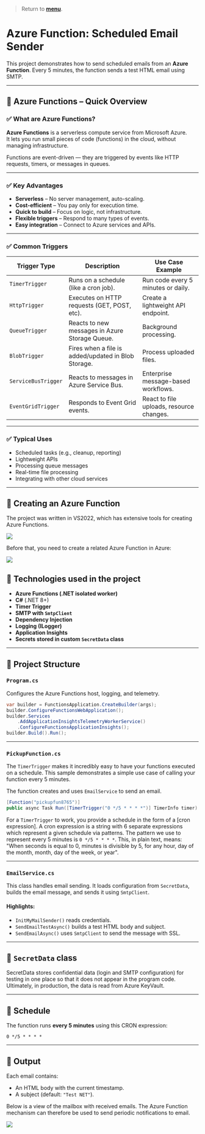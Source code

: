 > Return to <a href="https://github.com/janluksoft/Contents#idAzure"><b>menu</b></a>.

# Azure Function: Scheduled Email Sender

This project demonstrates how to send scheduled emails from an **Azure Function**. Every 5 minutes, the function sends a test HTML email using SMTP.

---

## 📘 Azure Functions – Quick Overview

### ✅ What are Azure Functions?

**Azure Functions** is a serverless compute service from Microsoft Azure.  
It lets you run small pieces of code (functions) in the cloud, without managing infrastructure.

Functions are event-driven — they are triggered by events like HTTP requests, timers, or messages in queues.

---

### ✅ Key Advantages

- **Serverless** – No server management, auto-scaling.
- **Cost-efficient** – You pay only for execution time.
- **Quick to build** – Focus on logic, not infrastructure.
- **Flexible triggers** – Respond to many types of events.
- **Easy integration** – Connect to Azure services and APIs.

---

### ✅ Common Triggers

| Trigger Type       | Description                                  | Use Case Example                        |
|--------------------|----------------------------------------------|------------------------------------------|
| `TimerTrigger`     | Runs on a schedule (like a cron job).        | Run code every 5 minutes or daily.       |
| `HttpTrigger`      | Executes on HTTP requests (GET, POST, etc).  | Create a lightweight API endpoint.       |
| `QueueTrigger`     | Reacts to new messages in Azure Storage Queue. | Background processing.               |
| `BlobTrigger`      | Fires when a file is added/updated in Blob Storage. | Process uploaded files.           |
| `ServiceBusTrigger`| Reacts to messages in Azure Service Bus.     | Enterprise message-based workflows.      |
| `EventGridTrigger` | Responds to Event Grid events.               | React to file uploads, resource changes. |

---

### ✅ Typical Uses

- Scheduled tasks (e.g., cleanup, reporting)
- Lightweight APIs
- Processing queue messages
- Real-time file processing
- Integrating with other cloud services


---
## 🔹 Creating an Azure Function

The project was written in VS2022, which has extensive tools for creating Azure Functions.

<img src="jpg/Azure_Functions2.png"/>


Before that, you need to create a related Azure Function in Azure:

<img src="jpg/Azure_Functions1.png"/>

## 🔹 Technologies used in the project
* **Azure Functions (.NET isolated worker)**
* **C#** (.NET 8+)
* **Timer Trigger**
* **SMTP with `SmtpClient`**
* **Dependency Injection**
* **Logging (ILogger)**
* **Application Insights**
* **Secrets stored in custom `SecretData` class**

---

## 🔹 Project Structure

### `Program.cs`

Configures the Azure Functions host, logging, and telemetry.

```csharp
var builder = FunctionsApplication.CreateBuilder(args);
builder.ConfigureFunctionsWebApplication();
builder.Services
    .AddApplicationInsightsTelemetryWorkerService()
    .ConfigureFunctionsApplicationInsights();
builder.Build().Run();
```

---

### `PickupFunction.cs`

The `TimerTrigger` makes it incredibly easy to have your functions executed on a 
schedule. This sample demonstrates a simple use case of calling your function 
every 5 minutes.

The function creates and uses `EmailService` to send an email.

```csharp
[Function("pickupfun8765")]
public async Task Run([TimerTrigger("0 */5 * * * *")] TimerInfo timer)
```

For a `TimerTrigger` to work, you provide a schedule in the form of a 
[cron expression]. A cron expression is a string with 6 separate expressions 
which represent a given schedule via patterns. The pattern we use to represent 
every 5 minutes is `0 */5 * * * *`. This, in plain text, means: "When seconds 
is equal to 0, minutes is divisible by 5, for any hour, day of the month, 
month, day of the week, or year".

---

### `EmailService.cs`

This class handles email sending. It loads configuration from `SecretData`, builds the email message, and sends it using `SmtpClient`.

#### Highlights:

* `InitMyMailSender()` reads credentials.
* `SendEmailTestAsync()` builds a test HTML body and subject.
* `SendEmailAsync()` uses `SmtpClient` to send the message with SSL.

---

## 🔹 `SecretData` class

SecretData stores confidential data (login and SMTP configuration) for testing in 
one place so that it does not appear in the program code. 
Ultimately, in production, the data is read from Azure KeyVault.

---

## 🔹 Schedule

The function runs **every 5 minutes** using this CRON expression:

```cron
0 */5 * * * *
```

---

## 🔹 Output

Each email contains:

* An HTML body with the current timestamp.
* A subject (default: `"Test NET"`).

Below is a view of the mailbox with received emails. The Azure Function 
mechanism can therefore be used to send periodic notifications to email.

<img src="jpg/Azure_Functions3_mail_test.png"/>
